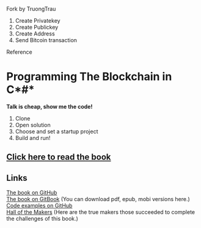 Fork by TruongTrau
1. Create Privatekey 
2. Create Publickey 
3. Create Address
3. Send Bitcoin transaction 

Reference
# Programming The Blockchain in C*#*
**Talk is cheap, show me the code!**
1. Clone
2. Open solution
3. Choose and set a startup project
4. Build and run!

## [Click here to read the book](https://programmingblockchain.gitbooks.io/programmingblockchain/content/)

## Links

[The book on GitHub](https://github.com/ProgrammingBlockchain/ProgrammingBlockchain)  
[The book on GitBook](https://www.gitbook.com/book/programmingblockchain/programmingblockchain) (You can download pdf, epub, mobi versions here.)  
[Code examples on GitHub](https://github.com/ProgrammingBlockchain/ProgrammingBlockchainCodeExamples/)  
[Hall of the Makers](http://n.bitcoin.ninja/) (Here are the true makers those succeeded to complete the challenges of this book.)

